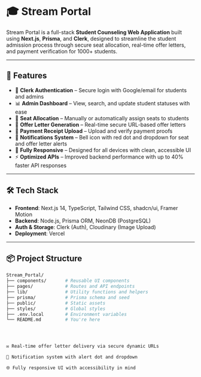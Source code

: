 # 🎓 Stream Portal

Stream Portal is a full-stack **Student Counseling Web Application** built using **Next.js**, **Prisma**, and **Clerk**, designed to streamline the student admission process through secure seat allocation, real-time offer letters, and payment verification for 1000+ students.

---

## 🚀 Features

- 🔐 **Clerk Authentication** – Secure login with Google/email for students and admins
- 📊 **Admin Dashboard** – View, search, and update student statuses with ease
- 📝 **Seat Allocation** – Manually or automatically assign seats to students
- 📄 **Offer Letter Generation** – Real-time secure URL-based offer letters
- 💸 **Payment Receipt Upload** – Upload and verify payment proofs
- 🔔 **Notifications System** – Bell icon with red dot and dropdown for seat and offer letter alerts
- 📱 **Fully Responsive** – Designed for all devices with clean, accessible UI
- ⚡ **Optimized APIs** – Improved backend performance with up to 40% faster API responses

---

## 🛠 Tech Stack

- **Frontend**: Next.js 14, TypeScript, Tailwind CSS, shadcn/ui, Framer Motion
- **Backend**: Node.js, Prisma ORM, NeonDB (PostgreSQL)
- **Auth & Storage**: Clerk (Auth), Cloudinary (Image Upload)
- **Deployment**: Vercel

---

## 📦 Project Structure

```bash
Stream_Portal/
├── components/       # Reusable UI components
├── pages/            # Routes and API endpoints
├── lib/              # Utility functions and helpers
├── prisma/           # Prisma schema and seed
├── public/           # Static assets
├── styles/           # Global styles
├── .env.local        # Environment variables
└── README.md         # You're here




✉️ Real-time offer letter delivery via secure dynamic URLs

💬 Notification system with alert dot and dropdown

🌐 Fully responsive UI with accessibility in mind
